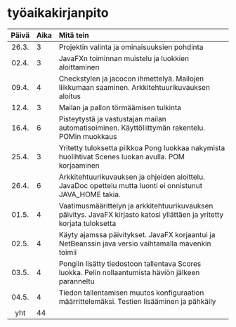 # työaikakirjanpito

| Päivä | Aika | Mitä tein  |
| :----:|:-----| :-----|
| 26.3. | 3    | Projektin valinta ja ominaisuuksien pohdinta |
| 02.4. | 3    | JavaFXn toiminnan muistelu ja luokkien aloittaminen |
| 09.4. | 4    | Checkstylen ja jacocon ihmettelyä. Mailojen liikkumaan saaminen. Arkkitehtuurikuvauksen aloitus |
| 12.4. | 3    | Mailan ja pallon törmäämisen tulkinta |
| 16.4. | 6    | Pisteytystä ja vastustajan mailan automatisoiminen. Käyttöliittymän rakentelu. POMin muokkaus |
| 25.4. | 3    | Yritetty tuloksetta pilkkoa Pong luokkaa nakymista huolihtivat Scenes luokan avulla. POM korjaaminen|
| 26.4. | 6    | Arkkitehtuurikuvauksen ja ohjeiden aloittelu. JavaDoc opettelu mutta luonti ei onnistunut JAVA_HOME takia.|
| 01.5. | 4    | Vaatimusmäärittelyn ja arkkitehtuurikuvauksen päivitys. JavaFX kirjasto katosi yllättäen ja yritetty korjata tuloksetta|
| 02.5. | 4    | Käyty ajamssa päivitykset. JavaFX korjaantui ja NetBeanssin java versio vaihtamalla mavenkin toimii|
| 03.5. | 4    | Pongiin lisätty tiedostoon tallentava Scores luokka. Pelin nollaantumista häviön jälkeen paranneltu|
| 04.5. | 4    | Tiedon tallentamisen muutos konfiguraation määrrittelemäksi. Testien lisääminen ja pähkäily|
| yht | 44 | | 
